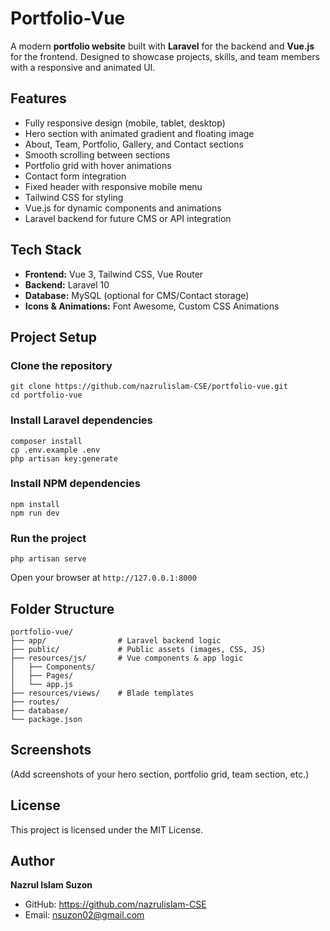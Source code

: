 <!DOCTYPE html>
<html lang="en">
<head>
  <meta charset="UTF-8">
  <meta name="viewport" content="width=device-width, initial-scale=1.0">
</head>
<body>

  <h1>Portfolio-Vue</h1>
  <p>A modern <strong>portfolio website</strong> built with <strong>Laravel</strong> for the backend and <strong>Vue.js</strong> for the frontend. Designed to showcase projects, skills, and team members with a responsive and animated UI.</p>

  <h2>Features</h2>
  <ul>
    <li>Fully responsive design (mobile, tablet, desktop)</li>
    <li>Hero section with animated gradient and floating image</li>
    <li>About, Team, Portfolio, Gallery, and Contact sections</li>
    <li>Smooth scrolling between sections</li>
    <li>Portfolio grid with hover animations</li>
    <li>Contact form integration</li>
    <li>Fixed header with responsive mobile menu</li>
    <li>Tailwind CSS for styling</li>
    <li>Vue.js for dynamic components and animations</li>
    <li>Laravel backend for future CMS or API integration</li>
  </ul>

  <h2>Tech Stack</h2>
  <ul>
    <li><strong>Frontend:</strong> Vue 3, Tailwind CSS, Vue Router</li>
    <li><strong>Backend:</strong> Laravel 10</li>
    <li><strong>Database:</strong> MySQL (optional for CMS/Contact storage)</li>
    <li><strong>Icons & Animations:</strong> Font Awesome, Custom CSS Animations</li>
  </ul>

  <h2>Project Setup</h2>

  <h3>Clone the repository</h3>
  <pre><code>git clone https://github.com/nazrulislam-CSE/portfolio-vue.git
cd portfolio-vue</code></pre>

  <h3>Install Laravel dependencies</h3>
  <pre><code>composer install
cp .env.example .env
php artisan key:generate</code></pre>

  <h3>Install NPM dependencies</h3>
  <pre><code>npm install
npm run dev</code></pre>

  <h3>Run the project</h3>
  <pre><code>php artisan serve</code></pre>
  <p>Open your browser at <code>http://127.0.0.1:8000</code></p>

  <h2>Folder Structure</h2>
  <pre><code>portfolio-vue/
├── app/                # Laravel backend logic
├── public/             # Public assets (images, CSS, JS)
├── resources/js/       # Vue components & app logic
│   ├── Components/
│   ├── Pages/
│   └── app.js
├── resources/views/    # Blade templates
├── routes/
├── database/
└── package.json</code></pre>

  <h2>Screenshots</h2>
  <p>(Add screenshots of your hero section, portfolio grid, team section, etc.)</p>

  <h2>License</h2>
  <p>This project is licensed under the MIT License.</p>

  <h2>Author</h2>
  <p><strong>Nazrul Islam Suzon</strong></p>
  <ul>
    <li>GitHub: <a href="https://github.com/nazrulislam-CSE" target="_blank">https://github.com/nazrulislam-CSE</a></li>
    <li>Email: <a href="mailto:nsuzon02@gmail.com">nsuzon02@gmail.com</a></li>
  </ul>

</body>
</html>
